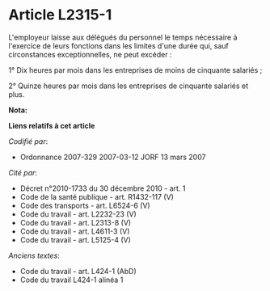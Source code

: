 # Article L2315-1

L'employeur laisse aux délégués du personnel le temps nécessaire à l'exercice de leurs fonctions dans les limites d'une durée
qui, sauf circonstances exceptionnelles, ne peut excéder :

1° Dix heures par mois dans les entreprises de moins de cinquante salariés ;

2° Quinze heures par mois dans les entreprises de cinquante salariés et plus.

**Nota:**



**Liens relatifs à cet article**

_Codifié par_:

  - Ordonnance 2007-329 2007-03-12 JORF 13 mars 2007

_Cité par_:

  - Décret n°2010-1733 du 30 décembre 2010 - art. 1
  - Code de la santé publique - art. R1432-117 (V)
  - Code des transports - art. L6524-6 (V)
  - Code du travail - art. L2232-23 (V)
  - Code du travail - art. L2313-8 (V)
  - Code du travail - art. L4611-3 (V)
  - Code du travail - art. L5125-4 (V)

_Anciens textes_:

  - Code du travail - art. L424-1 (AbD)
  - Code du travail L424-1 alinéa 1
